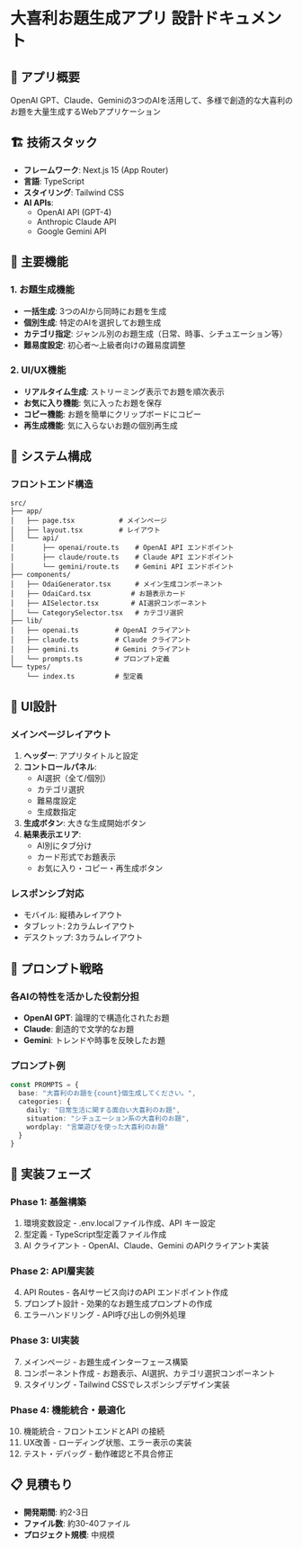 # 大喜利お題生成アプリ 設計ドキュメント

## 🎯 アプリ概要
OpenAI GPT、Claude、Geminiの3つのAIを活用して、多様で創造的な大喜利のお題を大量生成するWebアプリケーション

## 🏗️ 技術スタック
- **フレームワーク**: Next.js 15 (App Router)
- **言語**: TypeScript
- **スタイリング**: Tailwind CSS
- **AI APIs**: 
  - OpenAI API (GPT-4)
  - Anthropic Claude API
  - Google Gemini API

## 📱 主要機能

### 1. お題生成機能
- **一括生成**: 3つのAIから同時にお題を生成
- **個別生成**: 特定のAIを選択してお題生成
- **カテゴリ指定**: ジャンル別のお題生成（日常、時事、シチュエーション等）
- **難易度設定**: 初心者〜上級者向けの難易度調整

### 2. UI/UX機能
- **リアルタイム生成**: ストリーミング表示でお題を順次表示
- **お気に入り機能**: 気に入ったお題を保存
- **コピー機能**: お題を簡単にクリップボードにコピー
- **再生成機能**: 気に入らないお題の個別再生成

## 🔧 システム構成

### フロントエンド構造
```
src/
├── app/
│   ├── page.tsx           # メインページ
│   ├── layout.tsx         # レイアウト
│   └── api/
│       ├── openai/route.ts    # OpenAI API エンドポイント
│       ├── claude/route.ts    # Claude API エンドポイント
│       └── gemini/route.ts    # Gemini API エンドポイント
├── components/
│   ├── OdaiGenerator.tsx      # メイン生成コンポーネント
│   ├── OdaiCard.tsx          # お題表示カード
│   ├── AISelector.tsx        # AI選択コンポーネント
│   └── CategorySelector.tsx   # カテゴリ選択
├── lib/
│   ├── openai.ts         # OpenAI クライアント
│   ├── claude.ts         # Claude クライアント
│   ├── gemini.ts         # Gemini クライアント
│   └── prompts.ts        # プロンプト定義
└── types/
    └── index.ts          # 型定義
```

## 🎨 UI設計

### メインページレイアウト
1. **ヘッダー**: アプリタイトルと設定
2. **コントロールパネル**: 
   - AI選択（全て/個別）
   - カテゴリ選択
   - 難易度設定
   - 生成数指定
3. **生成ボタン**: 大きな生成開始ボタン
4. **結果表示エリア**: 
   - AI別にタブ分け
   - カード形式でお題表示
   - お気に入り・コピー・再生成ボタン

### レスポンシブ対応
- モバイル: 縦積みレイアウト
- タブレット: 2カラムレイアウト  
- デスクトップ: 3カラムレイアウト

## 🚀 プロンプト戦略

### 各AIの特性を活かした役割分担
- **OpenAI GPT**: 論理的で構造化されたお題
- **Claude**: 創造的で文学的なお題
- **Gemini**: トレンドや時事を反映したお題

### プロンプト例
```typescript
const PROMPTS = {
  base: "大喜利のお題を{count}個生成してください。",
  categories: {
    daily: "日常生活に関する面白い大喜利のお題",
    situation: "シチュエーション系の大喜利のお題", 
    wordplay: "言葉遊びを使った大喜利のお題"
  }
}
```

## 🔧 実装フェーズ

### Phase 1: 基盤構築
1. 環境変数設定 - .env.localファイル作成、API キー設定
2. 型定義 - TypeScript型定義ファイル作成
3. AI クライアント - OpenAI、Claude、Gemini のAPIクライアント実装

### Phase 2: API層実装  
4. API Routes - 各AIサービス向けのAPI エンドポイント作成
5. プロンプト設計 - 効果的なお題生成プロンプトの作成
6. エラーハンドリング - API呼び出しの例外処理

### Phase 3: UI実装
7. メインページ - お題生成インターフェース構築
8. コンポーネント作成 - お題表示、AI選択、カテゴリ選択コンポーネント
9. スタイリング - Tailwind CSSでレスポンシブデザイン実装

### Phase 4: 機能統合・最適化
10. 機能統合 - フロントエンドとAPI の接続
11. UX改善 - ローディング状態、エラー表示の実装
12. テスト・デバッグ - 動作確認と不具合修正

## 📋 見積もり
- **開発期間**: 約2-3日
- **ファイル数**: 約30-40ファイル
- **プロジェクト規模**: 中規模